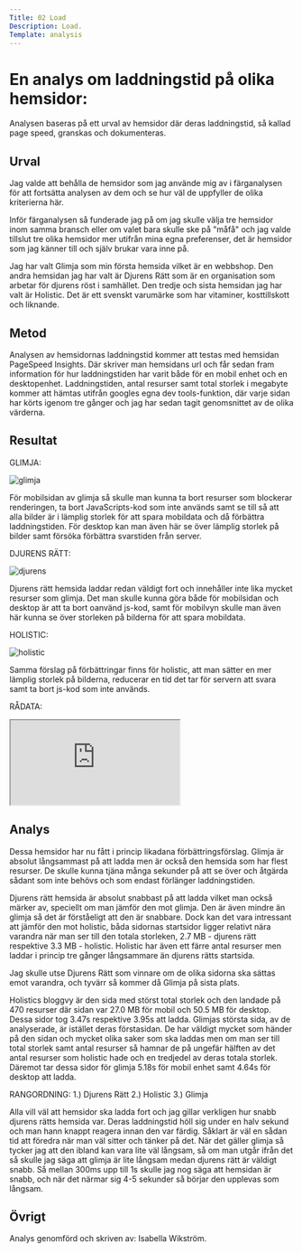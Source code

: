 ```yaml
---
Title: 02 Load
Description: Load.
Template: analysis
---
```


En analys om laddningstid på olika hemsidor:
=======================

Analysen baseras på ett urval av hemsidor där 
deras laddningstid, så kallad page speed, granskas och dokumenteras.

Urval
-----------------------

Jag valde att behålla de hemsidor som jag använde mig av i färganalysen för att fortsätta analysen av dem och se hur väl de uppfyller de olika kriterierna här.

Inför färganalysen så funderade jag på om jag skulle välja tre hemsidor inom samma bransch eller om valet bara skulle ske på "måfå" och jag valde tillslut tre olika hemsidor mer utifrån mina egna preferenser, det är hemsidor som jag känner till och själv brukar vara inne på.

Jag har valt Glimja som min första hemsida vilket är en webbshop. Den andra hemsidan jag har valt är Djurens Rätt som är en organisation som arbetar för djurens röst i samhället. Den tredje och sista hemsidan jag har valt är Holistic. Det är ett svenskt varumärke som har vitaminer, kosttillskott och liknande.

Metod
-----------------------

Analysen av hemsidornas laddningstid kommer att testas med hemsidan PageSpeed Insights. Där skriver man hemsidans url och får sedan fram information för hur laddningstiden har varit både för en mobil enhet och en desktopenhet.
Laddningstiden, antal resurser samt total storlek i megabyte kommer att hämtas utifrån googles egna dev tools-funktion, där varje sidan har körts igenom tre gånger och jag har sedan tagit genomsnittet av de olika värderna.

Resultat
-----------------------

GLIMJA:

![glimja](%assets_url%/img/glimja_load.jpg)

För mobilsidan av glimja så skulle man kunna ta bort resurser som blockerar renderingen, ta bort JavaScripts-kod som inte används samt se till så att alla bilder är i lämplig storlek för att spara mobildata och då förbättra laddningstiden. För desktop kan man även här se över lämplig storlek på bilder samt försöka förbättra svarstiden från server.

DJURENS RÄTT:

![djurens](%assets_url%/img/djurens_load.jpg)

Djurens rätt hemsida laddar redan väldigt fort och innehåller inte lika mycket resurser som glimja. Det man skulle kunna göra både för mobilsidan och desktop är att ta bort oanvänd js-kod, samt för mobilvyn skulle man även här kunna se över storleken på bilderna för att spara mobildata.

HOLISTIC:

![holistic](%assets_url%/img/holistic_load.jpg)

Samma förslag på förbättringar finns för holistic, att man sätter en mer lämplig storlek på bilderna, reducerar en tid det tar för servern att svara samt ta bort js-kod som inte används.

RÅDATA:
<iframe title="data" class="tabell" src="https://docs.google.com/spreadsheets/d/e/2PACX-1vROm90H3iHw_SVMsmnxPmwYUHnHhXkKHXn5vrjcVu2E_Z6048Y4HsBaWC25Jg8l9rHazAGv3xz_hu4A/pubhtml?gid=0&amp;single=true&amp;widget=true&amp;headers=false"></iframe>

Analys
-----------------------

Dessa hemsidor har nu fått i princip likadana förbättringsförslag. Glimja är absolut långsammast på att ladda men är också den hemsida som har flest resurser. De skulle kunna tjäna många sekunder på att se över och åtgärda sådant som inte behövs och som endast förlänger laddningstiden.

Djurens rätt hemsida är absolut snabbast på att ladda vilket man också märker av, speciellt om man jämför den mot glimja. Den är även mindre än glimja så det är förståeligt att den är snabbare. Dock kan det vara intressant att jämför den mot holistic, båda sidornas startsidor ligger relativt nära varandra när man ser till den totala storleken, 2.7 MB - djurens rätt respektive 3.3 MB - holistic. Holistic har även ett färre antal resurser men laddar i princip tre gånger långsammare än djurens rätts startsida.

Jag skulle utse Djurens Rätt som vinnare om de olika sidorna ska sättas emot varandra, och tyvärr så kommer då Glimja på sista plats. 

Holistics bloggvy är den sida med störst total storlek och den landade på 470 resurser där sidan var 27.0 MB för mobil och 50.5 MB för desktop. Dessa sidor tog 3.47s respektive 3.95s att ladda. Glimjas största sida, av de analyserade, är istället deras förstasidan. De har väldigt mycket som händer på den sidan och mycket olika saker som ska laddas men om man ser till total storlek samt antal resurser så hamnar de på ungefär hälften av det antal resurser som holistic hade och en tredjedel av deras totala storlek. Däremot tar dessa sidor för glimja 5.18s för mobil enhet samt 4.64s för desktop att ladda.

RANGORDNING:
1.) Djurens Rätt
2.) Holistic
3.) Glimja

Alla vill väl att hemsidor ska ladda fort och jag gillar verkligen hur snabb djurens rätts hemsida var. Deras laddningstid höll sig under en halv sekund och man hann knappt reagera innan den var färdig. Såklart är väl en sådan tid att föredra när man väl sitter och tänker på det.
När det gäller glimja så tycker jag att den ibland kan vara lite väl långsam, så om man utgår ifrån det så skulle jag säga att glimja är lite långsam medan djurens rätt är väldigt snabb.
Så mellan 300ms upp till 1s skulle jag nog säga att hemsidan är snabb, och när det närmar sig 4-5 sekunder så börjar den upplevas som långsam.

Övrigt
-----------------------

Analys genomförd och skriven av: Isabella Wikström.
